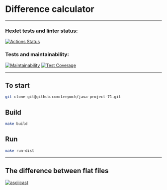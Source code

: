 # Difference calculator
***
### Hexlet tests and linter status:
[![Actions Status](https://github.com/Leepoch/java-project-71/actions/workflows/hexlet-check.yml/badge.svg)](https://github.com/Leepoch/java-project-71/actions)
### Tests and maintainability:
[![Maintainability](https://api.codeclimate.com/v1/badges/e223a572d8f30853fd7d/maintainability)](https://codeclimate.com/github/Leepoch/java-project-71/maintainability)
[![Test Coverage](https://api.codeclimate.com/v1/badges/e223a572d8f30853fd7d/test_coverage)](https://codeclimate.com/github/Leepoch/java-project-71/test_coverage)

***
## To start

```bash
git clone git@github.com:Leepoch/java-project-71.git
```

## Build

```bash
make build
```

## Run

```bash
make run-dist
```
***
## The difference between flat files
[![asciicast](https://asciinema.org/a/txPx3aLvNumTh4LQgmYMXUOyG.svg)](https://asciinema.org/a/txPx3aLvNumTh4LQgmYMXUOyG)